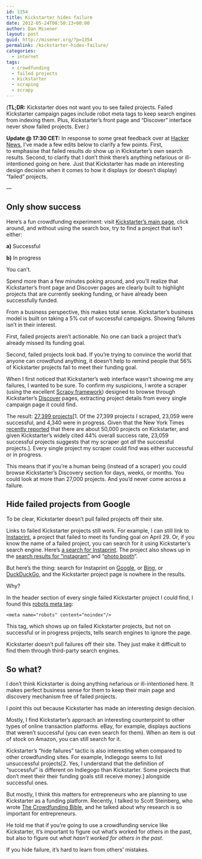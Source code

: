 ```yaml
---
id: 1354
title: Kickstarter hides failure
date: 2012-05-24T08:50:13+00:00
author: Dan Misener
layout: post
guid: http://misener.org/?p=1354
permalink: /kickstarter-hides-failure/
categories:
  - internet
tags:
  - crowdfunding
  - failed projects
  - kickstarter
  - scraping
  - scrapy
---
```

(**TL;DR:** Kickstarter does not want you to see failed projects. Failed Kickstarter campaign pages include robot meta tags to keep search engines from indexing them. Plus, Kickstarter&#8217;s front page and &#8220;Discover&#8221; interface never show failed projects. Ever.)

**Update @ 17:30 CET:** In response to some great feedback over at [Hacker News](http://news.ycombinator.com/item?id=4018393), I&#8217;ve made a few edits below to clarify a few points. First, to emphasise that failed results _do_ show up in Kickstarter&#8217;s own search results. Second, to clarify that I don&#8217;t think there&#8217;s anything nefarious or ill-intentioned going on here. Just that Kickstarter has made an interesting design decision when it comes to how it displays (or doesn&#8217;t display) &#8220;failed&#8221; projects.

&#8212;

## Only show success

Here&#8217;s a fun crowdfunding experiment: visit [Kickstarter&#8217;s main page](http://www.kickstarter.com/), click around, and without using the search box, try to find a project that isn&#8217;t either:

**a)** Successful
  
**b)** In progress

You can&#8217;t.

Spend more than a few minutes poking around, and you&#8217;ll realize that Kickstarter&#8217;s front page and Discover pages are clearly built to highlight projects that are currently seeking funding, or have already been successfully funded.

From a business perspective, this makes total sense. Kickstarter&#8217;s business model is built on taking a 5% cut of successful campaigns. Showing failures isn&#8217;t in their interest.

First, failed projects aren&#8217;t actionable. No one can back a project that&#8217;s already missed its funding goal.

Second, failed projects look bad. If you&#8217;re trying to convince the world that anyone can crowdfund anything, it doesn&#8217;t help to remind people that 56% of Kickstarter projects fail to meet their funding goal.

When I first noticed that Kickstarter&#8217;s web interface wasn&#8217;t showing me any failures, I wanted to be sure. To confirm my suspicions, I wrote a scraper (using the excellent [Scrapy framework](http://scrapy.org/)) designed to browse through Kickstarter&#8217;s [Discover](http://www.kickstarter.com/discover) pages, extracting project details from every single campaign page it could find.

The result: [27,399 projects](https://www.google.com/fusiontables/DataSource?docid=15dxZcTzOdu1QyLBoF1DDd2o3ZErWxeHSUOmxWIo)[1. Of the 27,399 projects I scraped, 23,059 were successful, and 4,340 were in progress. Given that the New York Times [recently reported](https://www.nytimes.com/interactive/2012/04/30/technology/three-years-of-kickstarter-projects.html) that there are about 50,000 projects on Kickstarter, and given Kickstarter&#8217;s widely cited 44% overall success rate, 23,059 successful projects suggests that my scraper got _all_ the successful projects.]. Every single project my scraper could find was either successful or in progress.

This means that if you&#8217;re a human being (instead of a scraper) you could browse Kickstarter&#8217;s Discovery section for days, weeks, or months. You could look at more than 27,000 projects. And you&#8217;d never come across a failure.

## Hide failed projects from Google

To be clear, Kickstarter doesn&#8217;t pull failed projects off their site.

Links to failed Kickstarter projects still work. For example, I can still link to [Instaprint](http://www.kickstarter.com/projects/breakfastny/instaprint-the-location-based-photo-booth-for-inst), a project that failed to meet its funding goal on April 29. Or, if you know the name of a failed project, you can search for it using Kickstarter&#8217;s search engine. Here&#8217;s [a search for Instaprint](http://www.kickstarter.com/projects/search?term=Instaprint). The project also shows up in the [search results for &#8220;instagram&#8221;](http://www.kickstarter.com/projects/search?term=instagram) and &#8220;[photo booth](http://www.kickstarter.com/projects/search?term=photo%20booth)&#8220;.

But here&#8217;s the thing: search for Instaprint on [Google](https://encrypted.google.com/search?hl=en&q=instaprint), or [Bing](http://www.bing.com/search?q=instaprint), or [DuckDuckGo](https://duckduckgo.com/?q=instaprint), and the Kickstarter project page is nowhere in the results.

Why?

In the header section of every single failed Kickstarter project I could find, I found this [robots meta tag](http://www.robotstxt.org/meta.html):

    <meta name="robots" content="noindex"/>

This tag, which shows up on failed Kickstarter projects, but not on successful or in progress projects, tells search engines to ignore the page.

Kickstarter doesn&#8217;t pull failures off their site. They just make it difficult to find them through third-party search engines.

## So what?

I don&#8217;t think Kickstarter is doing anything nefarious or ill-intentioned here. It makes perfect business sense for them to keep their main page and discovery mechanism free of failed projects.

I point this out because Kickstarter has made an interesting design decision.

Mostly, I find Kickstarter&#8217;s approach an interesting counterpoint to other types of online transaction platforms. eBay, for example, displays auctions that weren&#8217;t successful (you can even search for them). When an item is out of stock on Amazon, you can still search for it.

Kickstarter&#8217;s &#8220;hide failures&#8221; tactic is also interesting when compared to other crowdfunding sites. For example, Indiegogo seems to list unsuccessful projects[2. Yes, I understand that the definition of &#8220;successful&#8221; is different on Indiegogo than Kickstarter. Some projects that don&#8217;t meet their their funding goals still receive money.] alongside successful ones.

But mostly, I think this matters for entrepreneurs who are planning to use Kickstarter as a funding platform. Recently, I talked to Scott Steinberg, who wrote [The Crowdfunding Bible](http://www.crowdfundingguides.com/), and he talked about why research is so important for entrepreneurs.

He told me that if you&#8217;re going to use a crowdfunding service like Kickstarter, it&#8217;s important to figure out what&#8217;s worked for others in the past, but also to figure out _what hasn&#8217;t worked for others in the past_.

If you hide failure, it&#8217;s hard to learn from others&#8217; mistakes.